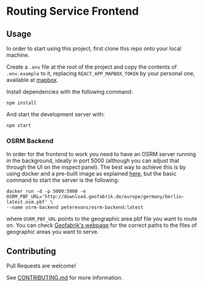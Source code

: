# Routing Service Frontend

## Usage

In order to start using this project, first clone this repo onto your local machine. 

Create a `.env` file at the root of the project and copy the contents of `.env.example` to it, replacing 
`REACT_APP_MAPBOX_TOKEN` by your personal one, available at [mapbox](www.mapbox.com).

Install dependencies with the following command:

`npm install`

And start the development server with:

`npm start`

### OSRM Backend

In order for the frontend to work you need to have an OSRM server running in the background, ideally in port 5000 (although you can adjust that through the UI on the inspect panel). The best way to achieve this is by using docker and a pre-built image as explained [here](https://hub.docker.com/r/peterevans/osrm-backend), but the basic command to start the server is the following:

```
docker run -d -p 5000:5000 -e OSRM_PBF_URL='http://download.geofabrik.de/europe/germany/berlin-latest.osm.pbf' \
--name osrm-backend peterevans/osrm-backend:latest
```

where `OSRM_PBF_URL` points to the geographic area pbf file you want to route on. You can check [Geofabrik's webpage](https://download.geofabrik.de/) for the correct paths to the files of geographic areas you want to serve.

## Contributing

Pull Requests are welcome!

See [CONTRIBUTING.md](CONTRIBUTING.md) for more information.
